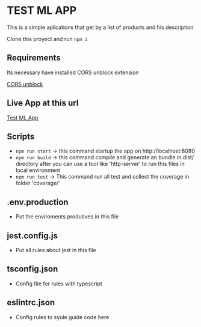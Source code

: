 # TEST ML APP

This is a simple aplications that get by a list of products and his description

Clone this proyect and run `npm i`

## Requirements

Its necessary have installed CORS unblock extension

[CORS unblock](https://chrome.google.com/webstore/detail/cors-unblock/lfhmikememgdcahcdlaciloancbhjino/related)

## Live App at this url

[Test ML App](https://test-ml-ui-oluew.ondigitalocean.app)

## Scripts

- `npm run start` -> this command startup the app on http://localhost:8080
- `npm run build` -> this command compile and generate an bundle in dist/ directory after you can use a tool like 'http-server' to run this files in local environment
- `npm run test` -> This command run all test and collect the coverage in folder 'coverage/'

## .env.production

- Put the enviroments produtives in this file

## jest.config.js

- Put all rules about jest in this file

## tsconfig.json

- Config file for rules with typescript

## eslintrc.json

- Config rules to syule guide code here
